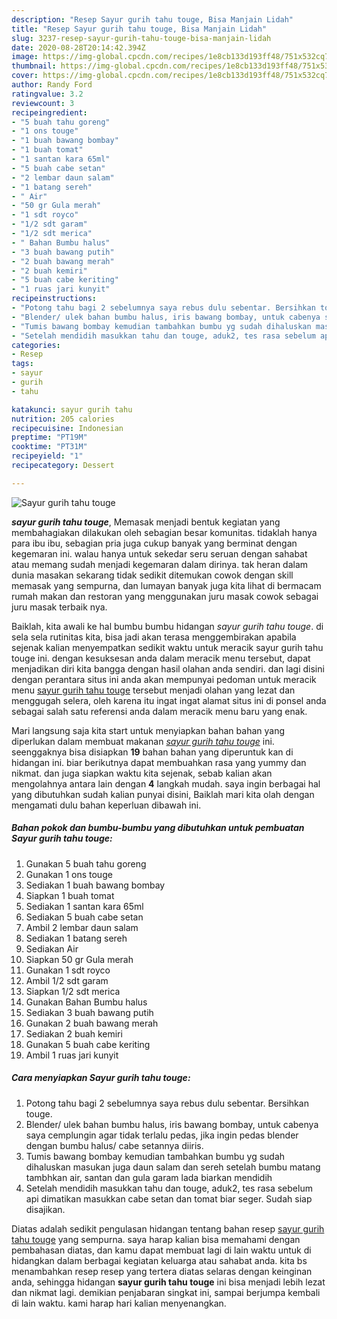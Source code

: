 ```yaml
---
description: "Resep Sayur gurih tahu touge, Bisa Manjain Lidah"
title: "Resep Sayur gurih tahu touge, Bisa Manjain Lidah"
slug: 3237-resep-sayur-gurih-tahu-touge-bisa-manjain-lidah
date: 2020-08-28T20:14:42.394Z
image: https://img-global.cpcdn.com/recipes/1e8cb133d193ff48/751x532cq70/sayur-gurih-tahu-touge-foto-resep-utama.jpg
thumbnail: https://img-global.cpcdn.com/recipes/1e8cb133d193ff48/751x532cq70/sayur-gurih-tahu-touge-foto-resep-utama.jpg
cover: https://img-global.cpcdn.com/recipes/1e8cb133d193ff48/751x532cq70/sayur-gurih-tahu-touge-foto-resep-utama.jpg
author: Randy Ford
ratingvalue: 3.2
reviewcount: 3
recipeingredient:
- "5 buah tahu goreng"
- "1 ons touge"
- "1 buah bawang bombay"
- "1 buah tomat"
- "1 santan kara 65ml"
- "5 buah cabe setan"
- "2 lembar daun salam"
- "1 batang sereh"
- " Air"
- "50 gr Gula merah"
- "1 sdt royco"
- "1/2 sdt garam"
- "1/2 sdt merica"
- " Bahan Bumbu halus"
- "3 buah bawang putih"
- "2 buah bawang merah"
- "2 buah kemiri"
- "5 buah cabe keriting"
- "1 ruas jari kunyit"
recipeinstructions:
- "Potong tahu bagi 2 sebelumnya saya rebus dulu sebentar. Bersihkan touge."
- "Blender/ ulek bahan bumbu halus, iris bawang bombay, untuk cabenya saya cemplungin agar tidak terlalu pedas, jika ingin pedas blender dengan bumbu halus/ cabe setannya diiris."
- "Tumis bawang bombay kemudian tambahkan bumbu yg sudah dihaluskan masukan juga daun salam dan sereh setelah bumbu matang tambhkan air, santan dan gula garam lada biarkan mendidih"
- "Setelah mendidih masukkan tahu dan touge, aduk2, tes rasa sebelum api dimatikan masukkan cabe setan dan tomat biar seger. Sudah siap disajikan."
categories:
- Resep
tags:
- sayur
- gurih
- tahu

katakunci: sayur gurih tahu 
nutrition: 205 calories
recipecuisine: Indonesian
preptime: "PT19M"
cooktime: "PT31M"
recipeyield: "1"
recipecategory: Dessert

---
```



![Sayur gurih tahu touge](https://img-global.cpcdn.com/recipes/1e8cb133d193ff48/751x532cq70/sayur-gurih-tahu-touge-foto-resep-utama.jpg)

<b><i>sayur gurih tahu touge</i></b>, Memasak menjadi bentuk kegiatan yang membahagiakan dilakukan oleh sebagian besar komunitas. tidaklah hanya para ibu ibu, sebagian pria juga cukup banyak yang berminat dengan kegemaran ini. walau hanya untuk sekedar seru seruan dengan sahabat atau memang sudah menjadi kegemaran dalam dirinya. tak heran dalam dunia masakan sekarang tidak sedikit ditemukan cowok dengan skill memasak yang sempurna, dan lumayan banyak juga kita lihat di bermacam rumah makan dan restoran yang menggunakan juru masak cowok sebagai juru masak terbaik nya.



Baiklah, kita awali ke hal bumbu bumbu hidangan <i>sayur gurih tahu touge</i>. di sela sela rutinitas kita, bisa jadi akan terasa menggembirakan apabila sejenak kalian menyempatkan sedikit waktu untuk meracik sayur gurih tahu touge ini. dengan kesuksesan anda dalam meracik menu tersebut, dapat menjadikan diri kita bangga dengan hasil olahan anda sendiri. dan lagi disini dengan perantara situs ini anda akan mempunyai pedoman untuk meracik menu <u>sayur gurih tahu touge</u> tersebut menjadi olahan yang lezat dan menggugah selera, oleh karena itu ingat ingat alamat situs ini di ponsel anda sebagai salah satu referensi anda dalam meracik menu baru yang enak.


Mari langsung saja kita start untuk menyiapkan bahan bahan yang diperlukan dalam membuat makanan <u><i>sayur gurih tahu touge</i></u> ini. seenggaknya bisa disiapkan <b>19</b> bahan bahan yang diperuntuk kan di hidangan ini. biar berikutnya dapat membuahkan rasa yang yummy dan nikmat. dan juga siapkan waktu kita sejenak, sebab kalian akan mengolahnya antara lain dengan <b>4</b> langkah mudah. saya ingin berbagai hal yang dibutuhkan sudah kalian punyai disini, Baiklah mari kita olah dengan mengamati dulu bahan keperluan dibawah ini.

<!--inarticleads1-->

##### Bahan pokok dan bumbu-bumbu yang dibutuhkan untuk pembuatan Sayur gurih tahu touge:

1. Gunakan 5 buah tahu goreng
1. Gunakan 1 ons touge
1. Sediakan 1 buah bawang bombay
1. Siapkan 1 buah tomat
1. Sediakan 1 santan kara 65ml
1. Sediakan 5 buah cabe setan
1. Ambil 2 lembar daun salam
1. Sediakan 1 batang sereh
1. Sediakan  Air
1. Siapkan 50 gr Gula merah
1. Gunakan 1 sdt royco
1. Ambil 1/2 sdt garam
1. Siapkan 1/2 sdt merica
1. Gunakan  Bahan Bumbu halus
1. Sediakan 3 buah bawang putih
1. Gunakan 2 buah bawang merah
1. Sediakan 2 buah kemiri
1. Gunakan 5 buah cabe keriting
1. Ambil 1 ruas jari kunyit




<!--inarticleads2-->

##### Cara menyiapkan Sayur gurih tahu touge:

1. Potong tahu bagi 2 sebelumnya saya rebus dulu sebentar. Bersihkan touge.
1. Blender/ ulek bahan bumbu halus, iris bawang bombay, untuk cabenya saya cemplungin agar tidak terlalu pedas, jika ingin pedas blender dengan bumbu halus/ cabe setannya diiris.
1. Tumis bawang bombay kemudian tambahkan bumbu yg sudah dihaluskan masukan juga daun salam dan sereh setelah bumbu matang tambhkan air, santan dan gula garam lada biarkan mendidih
1. Setelah mendidih masukkan tahu dan touge, aduk2, tes rasa sebelum api dimatikan masukkan cabe setan dan tomat biar seger. Sudah siap disajikan.




Diatas adalah sedikit pengulasan hidangan tentang bahan resep <u>sayur gurih tahu touge</u> yang sempurna. saya harap kalian bisa memahami dengan pembahasan diatas, dan kamu dapat membuat lagi di lain waktu untuk di hidangkan dalam berbagai kegiatan keluarga atau sahabat anda. kita bs menambahkan resep resep yang tertera diatas selaras dengan keinginan anda, sehingga hidangan <b>sayur gurih tahu touge</b> ini bisa menjadi lebih lezat dan nikmat lagi. demikian penjabaran singkat ini, sampai berjumpa kembali di lain waktu. kami harap hari kalian menyenangkan.
